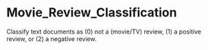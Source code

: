 # Movie_Review_Classification
Classify text documents as (0) not a (movie/TV) review, (1) a positive review, or (2) a negative review.


